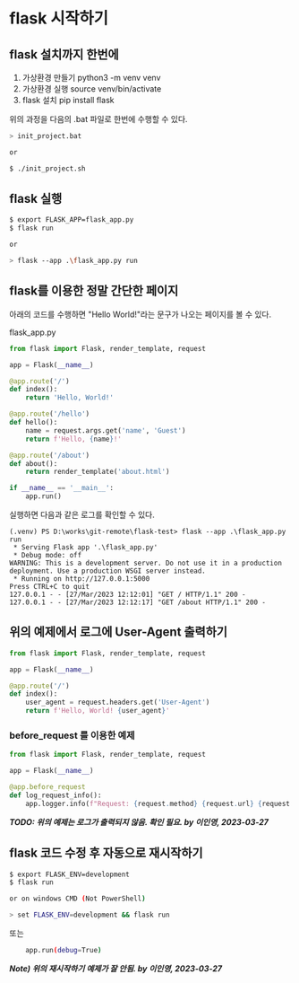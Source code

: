 # flask 시작하기

## flask 설치까지 한번에

1. 가상환경 만들기 python3 -m venv venv
2. 가상환경 실행 source venv/bin/activate
3. flask 설치 pip install flask

위의 과정을 다음의 .bat 파일로 한번에 수행할 수 있다.

```bash
> init_project.bat

or

$ ./init_project.sh
```

## flask 실행

```bash
$ export FLASK_APP=flask_app.py
$ flask run

or 

> flask --app .\flask_app.py run
```

## flask를 이용한 정말 간단한 페이지

아래의 코드를 수행하면 "Hello World!"라는 문구가 나오는 페이지를 볼 수 있다.

flask_app.py

```python
from flask import Flask, render_template, request

app = Flask(__name__)

@app.route('/')
def index():
    return 'Hello, World!'

@app.route('/hello')
def hello():
    name = request.args.get('name', 'Guest')
    return f'Hello, {name}!'

@app.route('/about')
def about():
    return render_template('about.html')

if __name__ == '__main__':
    app.run()
```

실행하면 다음과 같은 로그를 확인할 수 있다.

```console
(.venv) PS D:\works\git-remote\flask-test> flask --app .\flask_app.py run
 * Serving Flask app '.\flask_app.py'
 * Debug mode: off
WARNING: This is a development server. Do not use it in a production deployment. Use a production WSGI server instead.
 * Running on http://127.0.0.1:5000
Press CTRL+C to quit
127.0.0.1 - - [27/Mar/2023 12:12:01] "GET / HTTP/1.1" 200 -
127.0.0.1 - - [27/Mar/2023 12:12:17] "GET /about HTTP/1.1" 200 -
```

## 위의 예제에서 로그에 User-Agent 출력하기

```python
from flask import Flask, render_template, request

app = Flask(__name__)

@app.route('/')
def index():
    user_agent = request.headers.get('User-Agent')
    return f'Hello, World! {user_agent}'
```

### before_request 를 이용한 예제

```python
from flask import Flask, render_template, request

app = Flask(__name__)

@app.before_request
def log_request_info():
    app.logger.info(f"Request: {request.method} {request.url} {request.headers.get('User-Agent')}")
```

***TODO: 위의 예제는 로그가 출력되지 않음. 확인 필요. by 이인영, 2023-03-27***

## flask 코드 수정 후 자동으로 재시작하기

```bash
$ export FLASK_ENV=development
$ flask run

or on windows CMD (Not PowerShell)

> set FLASK_ENV=development && flask run
```

또는

```bash
    app.run(debug=True)
```

***Note) 위의 재시작하기 예제가 잘 안됨. by 이인영, 2023-03-27***
